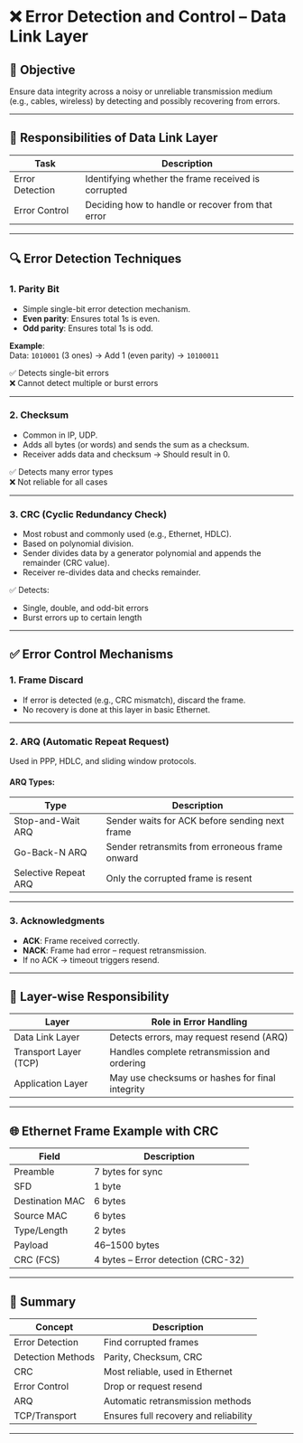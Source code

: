
# ❌ Error Detection and Control – Data Link Layer

## 🎯 Objective
Ensure data integrity across a noisy or unreliable transmission medium (e.g., cables, wireless) by detecting and possibly recovering from errors.

---

## 🧠 Responsibilities of Data Link Layer

| Task               | Description |
|--------------------|-------------|
| Error Detection     | Identifying whether the frame received is corrupted |
| Error Control       | Deciding how to handle or recover from that error |

---

## 🔍 Error Detection Techniques

### 1. Parity Bit
- Simple single-bit error detection mechanism.
- **Even parity**: Ensures total 1s is even.
- **Odd parity**: Ensures total 1s is odd.

**Example**:  
Data: `1010001` (3 ones) → Add 1 (even parity) → `10100011`

✅ Detects single-bit errors  
❌ Cannot detect multiple or burst errors

---

### 2. Checksum
- Common in IP, UDP.
- Adds all bytes (or words) and sends the sum as a checksum.
- Receiver adds data and checksum → Should result in 0.

✅ Detects many error types  
❌ Not reliable for all cases

---

### 3. CRC (Cyclic Redundancy Check)
- Most robust and commonly used (e.g., Ethernet, HDLC).
- Based on polynomial division.
- Sender divides data by a generator polynomial and appends the remainder (CRC value).
- Receiver re-divides data and checks remainder.

✅ Detects:
- Single, double, and odd-bit errors
- Burst errors up to certain length

---

## ✅ Error Control Mechanisms

### 1. Frame Discard
- If error is detected (e.g., CRC mismatch), discard the frame.
- No recovery is done at this layer in basic Ethernet.

---

### 2. ARQ (Automatic Repeat Request)
Used in PPP, HDLC, and sliding window protocols.

#### ARQ Types:
| Type               | Description |
|--------------------|-------------|
| Stop-and-Wait ARQ  | Sender waits for ACK before sending next frame |
| Go-Back-N ARQ      | Sender retransmits from erroneous frame onward |
| Selective Repeat ARQ | Only the corrupted frame is resent |

---

### 3. Acknowledgments
- **ACK**: Frame received correctly.
- **NACK**: Frame had error – request retransmission.
- If no ACK → timeout triggers resend.

---

## 🧬 Layer-wise Responsibility

| Layer             | Role in Error Handling |
|------------------|------------------------|
| Data Link Layer   | Detects errors, may request resend (ARQ) |
| Transport Layer (TCP) | Handles complete retransmission and ordering |
| Application Layer | May use checksums or hashes for final integrity |

---

## 🌐 Ethernet Frame Example with CRC

| Field           | Description |
|----------------|-------------|
| Preamble        | 7 bytes for sync |
| SFD             | 1 byte |
| Destination MAC | 6 bytes |
| Source MAC      | 6 bytes |
| Type/Length     | 2 bytes |
| Payload         | 46–1500 bytes |
| CRC (FCS)       | 4 bytes – Error detection (CRC-32) |

---

## 🧠 Summary

| Concept           | Description |
|------------------|-------------|
| Error Detection   | Find corrupted frames |
| Detection Methods | Parity, Checksum, CRC |
| CRC               | Most reliable, used in Ethernet |
| Error Control     | Drop or request resend |
| ARQ               | Automatic retransmission methods |
| TCP/Transport     | Ensures full recovery and reliability |

---
